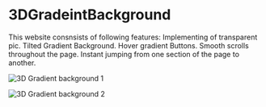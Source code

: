 # 3DGradeintBackground
This website consnsists of following features:
 Implementing of transparent pic.
 Tilted Gradient Background. 
 Hover gradient Buttons.
 Smooth scrolls throughout the page.
 Instant jumping from one section of the page to another.
 
 
![3D   Gradient background 1](https://user-images.githubusercontent.com/69459806/180999556-a37904fb-c4c6-41ff-99b4-daf7d1ab5f40.png)


![3D   Gradient background 2](https://user-images.githubusercontent.com/69459806/180999552-4ee4b8cf-75e3-4270-a3e7-afc332268ad2.png)

